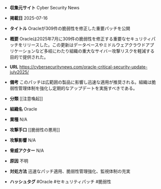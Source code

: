 - **収集元サイト**
Cyber Security News

- **掲載日**
2025-07-16

- **タイトル**
Oracleが309件の脆弱性を修正した重要パッチを公開

- **概要**
Oracleは2025年7月に309件の脆弱性を修正する重要なセキュリティパッチをリリースした。この更新はデータベースやミドルウェアクラウドアプリケーションなど多岐にわたり組織の重大なサイバー攻撃リスクを軽減する目的で提供された。

- **URL**
https://cybersecuritynews.com/oracle-critical-security-update-july2025/

- **備考**
このパッチは広範囲の製品に影響し迅速な適用が推奨される。組織は脆弱性管理体制を強化し定期的なアップデートを実施すべきである。

- **分類**
[[注意喚起]]

- **組織名**
Oracle

- **業種**
N/A

- **攻撃手口**
[[脆弱性の悪用]]

- **攻撃影響**
N/A

- **脅威アクター**
N/A

- **原因**
不明

- **対処方法**
迅速なパッチ適用、脆弱性管理強化、監視体制の充実

- **ハッシュタグ**
#Oracle #セキュリティパッチ #脆弱性
